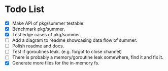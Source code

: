 # Todo List

- [x] Make API of pkg/summer testable.
- [x] Benchmark pkg/summer.
- [x] Test edge cases of pkg/summer.
- [ ] Add a diagram to readme showcasing data flow of summer.
- [ ] Polish readme and docs.
- [ ] Test if goroutines leak. (e.g. forgot to close channel)
- [ ] There is probably a memory/goroutine leak somewhere, find it and fix it.
- [x] Generate more files for the in-memory fs.
